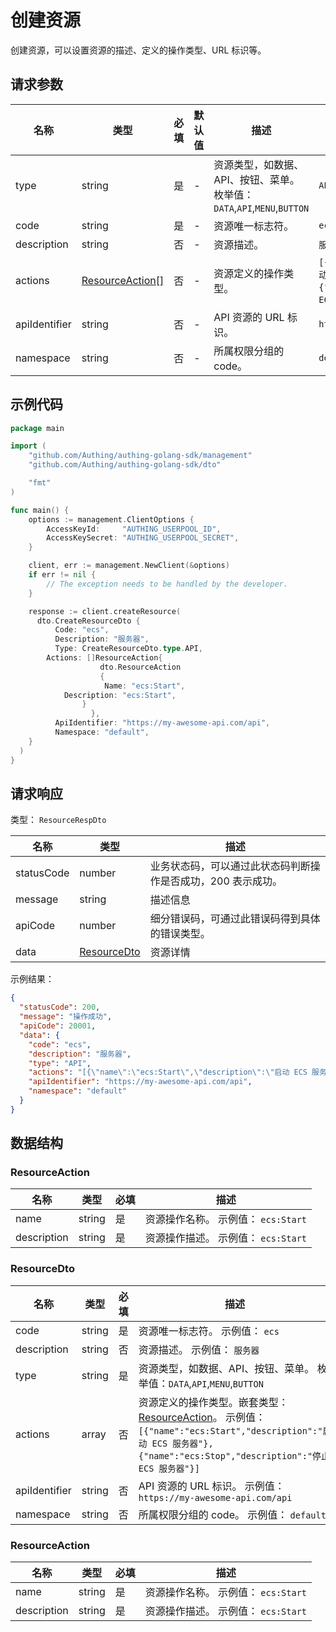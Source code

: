 # 创建资源

<!--
  警告⚠️：
  不要直接修改该文档，
  https://github.com/Authing/authing-docs-factory
  使用该项目进行生成
-->

<LastUpdated />

创建资源，可以设置资源的描述、定义的操作类型、URL 标识等。

## 请求参数

| 名称 | 类型 | 必填 | 默认值 | 描述 | 示例值 |
| ---- | ---- | ---- | ---- | ---- | ---- |
| type | string | 是 | - | 资源类型，如数据、API、按钮、菜单。 枚举值：`DATA`,`API`,`MENU`,`BUTTON` | `API` |
| code | string | 是 | - | 资源唯一标志符。  | `ecs` |
| description | string | 否 | - | 资源描述。  | `服务器` |
| actions | <a href="#ResourceAction">ResourceAction[]</a> | 否 | - | 资源定义的操作类型。  | `[{"name":"ecs:Start","description":"启动 ECS 服务器"},{"name":"ecs:Stop","description":"停止 ECS 服务器"}]` |
| apiIdentifier | string | 否 | - | API 资源的 URL 标识。  | `https://my-awesome-api.com/api` |
| namespace | string | 否 | - | 所属权限分组的 code。  | `default` |


## 示例代码

```go
package main

import (
    "github.com/Authing/authing-golang-sdk/management"
    "github.com/Authing/authing-golang-sdk/dto"

    "fmt"
)

func main() {
    options := management.ClientOptions {
        AccessKeyId:     "AUTHING_USERPOOL_ID",
        AccessKeySecret: "AUTHING_USERPOOL_SECRET",
    }

    client, err := management.NewClient(&options)
    if err != nil {
        // The exception needs to be handled by the developer.
    }

    response := client.createResource(
      dto.CreateResourceDto {
          Code: "ecs",
          Description: "服务器",
          Type: CreateResourceDto.type.API,
        Actions: []ResourceAction{
                    dto.ResourceAction
                    {
                     Name: "ecs:Start",
            Description: "ecs:Start",
                }
                  },
          ApiIdentifier: "https://my-awesome-api.com/api",
          Namespace: "default",
    }
  )
}
```



## 请求响应

类型： `ResourceRespDto`

| 名称 | 类型 | 描述 |
| ---- | ---- | ---- |
| statusCode | number | 业务状态码，可以通过此状态码判断操作是否成功，200 表示成功。 |
| message | string | 描述信息 |
| apiCode | number | 细分错误码，可通过此错误码得到具体的错误类型。 |
| data | <a href="#ResourceDto">ResourceDto</a> | 资源详情 |



示例结果：

```json
{
  "statusCode": 200,
  "message": "操作成功",
  "apiCode": 20001,
  "data": {
    "code": "ecs",
    "description": "服务器",
    "type": "API",
    "actions": "[{\"name\":\"ecs:Start\",\"description\":\"启动 ECS 服务器\"},{\"name\":\"ecs:Stop\",\"description\":\"停止 ECS 服务器\"}]",
    "apiIdentifier": "https://my-awesome-api.com/api",
    "namespace": "default"
  }
}
```

## 数据结构


### <a id="ResourceAction"></a> ResourceAction

| 名称 | 类型 | 必填 | 描述 |
| ---- |  ---- | ---- | ---- |
| name | string | 是 | 资源操作名称。 示例值： `ecs:Start`  |
| description | string | 是 | 资源操作描述。 示例值： `ecs:Start`  |


### <a id="ResourceDto"></a> ResourceDto

| 名称 | 类型 | 必填 | 描述 |
| ---- |  ---- | ---- | ---- |
| code | string | 是 | 资源唯一标志符。 示例值： `ecs`  |
| description | string | 否 | 资源描述。 示例值： `服务器`  |
| type | string | 是 | 资源类型，如数据、API、按钮、菜单。 枚举值：`DATA`,`API`,`MENU`,`BUTTON`  |
| actions | array | 否 | 资源定义的操作类型。嵌套类型：<a href="#ResourceAction">ResourceAction</a>。 示例值： `[{"name":"ecs:Start","description":"启动 ECS 服务器"},{"name":"ecs:Stop","description":"停止 ECS 服务器"}]`  |
| apiIdentifier | string | 否 | API 资源的 URL 标识。 示例值： `https://my-awesome-api.com/api`  |
| namespace | string | 否 | 所属权限分组的 code。 示例值： `default`  |


### <a id="ResourceAction"></a> ResourceAction

| 名称 | 类型 | 必填 | 描述 |
| ---- |  ---- | ---- | ---- |
| name | string | 是 | 资源操作名称。 示例值： `ecs:Start`  |
| description | string | 是 | 资源操作描述。 示例值： `ecs:Start`  |


